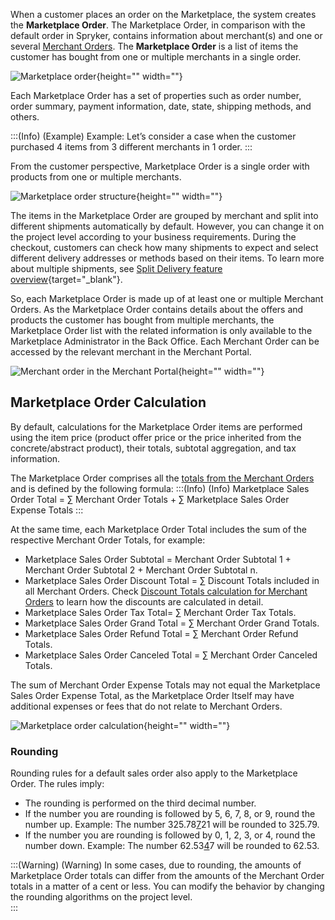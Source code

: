 When a customer places an order on the Marketplace, the system creates the **Marketplace Order**. The Marketplace Order, in comparison with the default order in Spryker, contains information about merchant(s) and one or several [Merchant Orders](https://documentation.spryker.com/marketplace/docs/merchant-order-feature-overview). The **Marketplace Order** is a list of items the customer has bought from one or multiple merchants in a single order.

![Marketplace order](https://spryker.s3.eu-central-1.amazonaws.com/docs/Features/Marketplace/Marketplace+and+Merchant+orders/Marketplace+order+feature+overview/marketplace-order.png){height="" width=""}

Each Marketplace Order has a set of properties such as order number, order summary, payment information, date, state, shipping methods, and others. 

:::(Info) (Example)
Example: Let’s consider a case when the customer purchased 4 items from 3 different merchants in 1 order.
:::

From the customer perspective, Marketplace Order is a single order with products from one or multiple merchants. 

![Marketplace order structure](https://confluence-connect.gliffy.net/embed/image/66d8ccea-abeb-4121-b2f0-2348356fe481.png?utm_medium=live&utm_source=custom){height="" width=""}

The items in the Marketplace Order are grouped by merchant and split into different shipments automatically by default. However, you can change it on the project level according to your business requirements. During the checkout, customers can check how many shipments to expect and select different delivery addresses or methods based on their items. To learn more about multiple shipments, see [Split Delivery feature overview](https://documentation.spryker.com/docs/split-delivery-overview){target="_blank"}. 

So, each Marketplace Order is made up of at least one or multiple Merchant Orders.
As the Marketplace Order contains details about the offers and products the customer has bought from multiple merchants, the Marketplace Order list with the related information is only available to the Marketplace Administrator in the Back Office. Each Merchant Order can be accessed by the relevant merchant in the Merchant Portal.

![Merchant order in the Merchant Portal](https://spryker.s3.eu-central-1.amazonaws.com/docs/Features/Marketplace/Marketplace+and+Merchant+orders/Marketplace+order+feature+overview/merchant-order-in-merchant-portal.png){height="" width=""}

## Marketplace Order Calculation
By default, calculations for the Marketplace Order items are performed using the item price (product offer price or the price inherited from the concrete/abstract product), their totals, subtotal aggregation, and tax information. 

The Marketplace Order comprises all the [totals from the Merchant Orders](https://documentation.spryker.com/marketplace/docs/merchant-order-feature-overview#merchant-order-calculation) and is defined by the following formula:
:::(Info) (Info)
Marketplace Sales Order Total = ∑ Merchant Order Totals + ∑ Marketplace Sales Order Expense Totals
:::

At the same time, each Marketplace Order Total includes the sum of the respective Merchant Order Totals, for example:

* Marketplace Sales Order Subtotal = Merchant Order Subtotal 1 + Merchant Order Subtotal 2 + Merchant Order Subtotal n.
* Marketplace Sales Order Discount Total = ∑ Discount Totals included in all Merchant Orders. Check [Discount Totals calculation for Merchant Orders](https://documentation.spryker.com/marketplace/docs/merchant-order-feature-overview#discounts-total-calculation) to learn how the discounts are calculated in detail.
* Marketplace Sales Order Tax Total= ∑ Merchant Order Tax Totals.
* Marketplace Sales Order Grand Total = ∑ Merchant Order Grand Totals.
* Marketplace Sales Order Refund Total = ∑ Merchant Order Refund Totals.
* Marketplace Sales Order Canceled Total = ∑ Merchant Order Canceled Totals.

The sum of Merchant Order Expense Totals may not equal the Marketplace Sales Order Expense Total, as the Marketplace Order Itself may have additional expenses or fees that do not relate to Merchant Orders.

![Marketplace order calculation](https://spryker.s3.eu-central-1.amazonaws.com/docs/Features/Marketplace/Marketplace+and+Merchant+orders/Marketplace+order+feature+overview/marketplace-order-calculation.png){height="" width=""}

### Rounding
Rounding rules for a default sales order also apply to the Marketplace Order. The rules imply:

* The rounding is performed on the third decimal number.
* If the number you are rounding is followed by 5, 6, 7, 8, or 9, round the number up. Example: The number  325.78<u>7</u>21 will be rounded to 325.79.
* If the number you are rounding is followed by 0, 1, 2, 3, or 4, round the number down. Example:  The number 62.53<u>4</u>7 will be rounded to 62.53.

:::(Warning) (Warning)
In some cases, due to rounding, the amounts of Marketplace Order totals can differ from the amounts of the Merchant Order totals in a matter of a cent or less. You can modify the behavior by changing the rounding algorithms on the project level.  
:::
